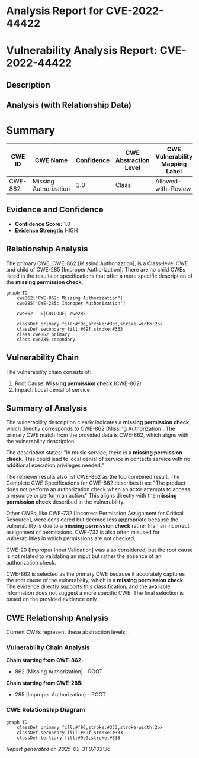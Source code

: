 # Analysis Report for CVE-2022-44422

# Vulnerability Analysis Report: CVE-2022-44422

## Description



## Analysis (with Relationship Data)

# Summary
| CWE ID | CWE Name | Confidence | CWE Abstraction Level | CWE Vulnerability Mapping Label | CWE-Vulnerability Mapping Notes |
|---|---|---|---|---|---|
| CWE-862 | Missing Authorization | 1.0 | Class | Allowed-with-Review | Primary CWE |

## Evidence and Confidence

*   **Confidence Score:** 1.0
*   **Evidence Strength:** HIGH

## Relationship Analysis
The primary CWE, CWE-862 [Missing Authorization], is a Class-level CWE and child of CWE-285 [Improper Authorization]. There are no child CWEs listed in the results or specifications that offer a more specific description of the **missing permission check**.

```mermaid
graph TD
    cwe862["CWE-862: Missing Authorization"]
    cwe285["CWE-285: Improper Authorization"]
    
    cwe862 -->|CHILDOF| cwe285
    
    classDef primary fill:#f96,stroke:#333,stroke-width:2px
    classDef secondary fill:#69f,stroke:#333
    class cwe862 primary
    class cwe285 secondary
```

## Vulnerability Chain
The vulnerability chain consists of:
  1.  Root Cause: **Missing permission check** (CWE-862)
  2.  Impact: Local denial of service

## Summary of Analysis
The vulnerability description clearly indicates a **missing permission check**, which directly corresponds to CWE-862 [Missing Authorization]. The primary CWE match from the provided data is CWE-862, which aligns with the vulnerability description.

The description states: "In music service, there is a **missing permission check**. This could lead to local denial of service in contacts service with no additional execution privileges needed."

The retriever results also list CWE-862 as the top combined result. The Complete CWE Specifications for CWE-862 describes it as: "The product does not perform an authorization check when an actor attempts to access a resource or perform an action." This aligns directly with the **missing permission check** described in the vulnerability.

Other CWEs, like CWE-732 [Incorrect Permission Assignment for Critical Resource], were considered but deemed less appropriate because the vulnerability is due to a **missing permission check** rather than an incorrect assignment of permissions. CWE-732 is also often misused for vulnerabilities in which permissions are not checked.

CWE-20 [Improper Input Validation] was also considered, but the root cause is not related to validating an input but rather the absence of an authorization check.

CWE-862 is selected as the primary CWE because it accurately captures the root cause of the vulnerability, which is a **missing permission check**. The evidence directly supports this classification, and the available information does not suggest a more specific CWE. The final selection is based on the provided evidence only.


## CWE Relationship Analysis

Current CWEs represent these abstraction levels: .


### Vulnerability Chain Analysis

**Chain starting from CWE-862:**
- 862 (Missing Authorization) - ROOT


**Chain starting from CWE-285:**
- 285 (Improper Authorization) - ROOT



### CWE Relationship Diagram

```mermaid
graph TD
    classDef primary fill:#f96,stroke:#333,stroke-width:2px
    classDef secondary fill:#69f,stroke:#333
    classDef tertiary fill:#9e9,stroke:#333
```



*Report generated on 2025-03-31 07:33:36*
